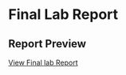 # Final Lab Report

## Report Preview
[View Final lab Report](https://qasasf.my.canva.site/first-i-downlowd-and-add-php-to-my-environment)
